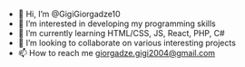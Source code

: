 - 👋 Hi, I’m @GigiGiorgadze10
- 👀 I’m interested in developing my programming skills
- 🌱 I’m currently learning HTML/CSS, JS, React, PHP, C#
- 💞️ I’m looking to collaborate on various interesting projects
- 📫 How to reach me giorgadze.gigi2004@gmail.com

<!---
GigiGiorgadze10/GigiGiorgadze10 is a ✨ special ✨ repository because its `README.md` (this file) appears on your GitHub profile.
You can click the Preview link to take a look at your changes.
--->
